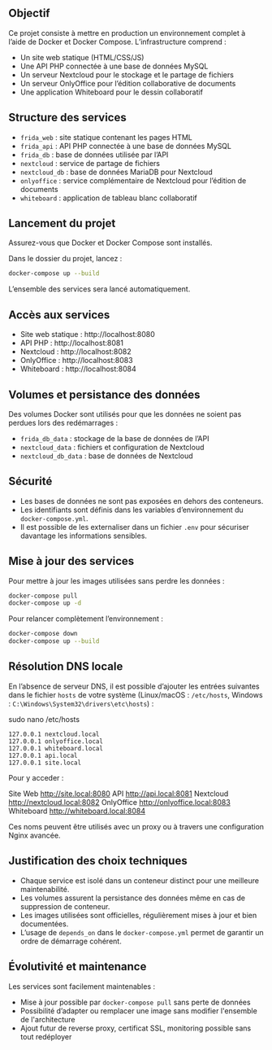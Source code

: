 ## Objectif

Ce projet consiste à mettre en production un environnement complet à l’aide de Docker et Docker Compose. L’infrastructure comprend :

- Un site web statique (HTML/CSS/JS)
- Une API PHP connectée à une base de données MySQL
- Un serveur Nextcloud pour le stockage et le partage de fichiers
- Un serveur OnlyOffice pour l’édition collaborative de documents
- Une application Whiteboard pour le dessin collaboratif

## Structure des services

- `frida_web` : site statique contenant les pages HTML
- `frida_api` : API PHP connectée à une base de données MySQL
- `frida_db` : base de données utilisée par l’API
- `nextcloud` : service de partage de fichiers
- `nextcloud_db` : base de données MariaDB pour Nextcloud
- `onlyoffice` : service complémentaire de Nextcloud pour l’édition de documents
- `whiteboard` : application de tableau blanc collaboratif

## Lancement du projet

Assurez-vous que Docker et Docker Compose sont installés.

Dans le dossier du projet, lancez :

```bash
docker-compose up --build
```

L’ensemble des services sera lancé automatiquement.

## Accès aux services

- Site web statique : http://localhost:8080
- API PHP : http://localhost:8081
- Nextcloud : http://localhost:8082
- OnlyOffice : http://localhost:8083
- Whiteboard : http://localhost:8084

## Volumes et persistance des données

Des volumes Docker sont utilisés pour que les données ne soient pas perdues lors des redémarrages :

- `frida_db_data` : stockage de la base de données de l’API
- `nextcloud_data` : fichiers et configuration de Nextcloud
- `nextcloud_db_data` : base de données de Nextcloud

## Sécurité

- Les bases de données ne sont pas exposées en dehors des conteneurs.
- Les identifiants sont définis dans les variables d’environnement du `docker-compose.yml`.
- Il est possible de les externaliser dans un fichier `.env` pour sécuriser davantage les informations sensibles.

## Mise à jour des services

Pour mettre à jour les images utilisées sans perdre les données :

```bash
docker-compose pull
docker-compose up -d
```

Pour relancer complètement l’environnement :

```bash
docker-compose down
docker-compose up --build
```

## Résolution DNS locale

En l’absence de serveur DNS, il est possible d’ajouter les entrées suivantes dans le fichier `hosts` de votre système (Linux/macOS : `/etc/hosts`, Windows : `C:\Windows\System32\drivers\etc\hosts`) :

sudo nano /etc/hosts

```
127.0.0.1 nextcloud.local
127.0.0.1 onlyoffice.local
127.0.0.1 whiteboard.local
127.0.0.1 api.local
127.0.0.1 site.local
```

Pour y acceder : 

Site Web	http://site.local:8080
API	http://api.local:8081
Nextcloud	http://nextcloud.local:8082
OnlyOffice	http://onlyoffice.local:8083
Whiteboard	http://whiteboard.local:8084

Ces noms peuvent être utilisés avec un proxy ou à travers une configuration Nginx avancée.

## Justification des choix techniques

- Chaque service est isolé dans un conteneur distinct pour une meilleure maintenabilité.
- Les volumes assurent la persistance des données même en cas de suppression de conteneur.
- Les images utilisées sont officielles, régulièrement mises à jour et bien documentées.
- L’usage de `depends_on` dans le `docker-compose.yml` permet de garantir un ordre de démarrage cohérent.

## Évolutivité et maintenance

Les services sont facilement maintenables :

- Mise à jour possible par `docker-compose pull` sans perte de données
- Possibilité d’adapter ou remplacer une image sans modifier l'ensemble de l'architecture
- Ajout futur de reverse proxy, certificat SSL, monitoring possible sans tout redéployer